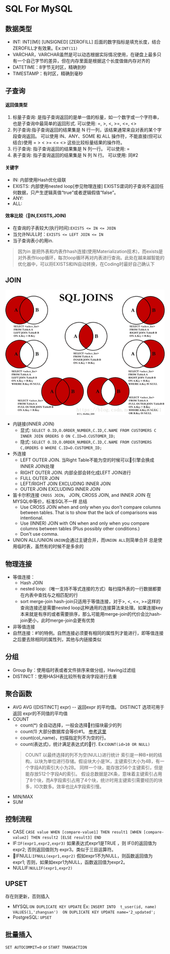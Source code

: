 # SQL For MySQL
## 数据类型
- INT: INT[(M)] [UNSIGNED] [ZEROFILL] 后面的数字指标是填充长度，结合ZEROFILL才有效果。Ex:`INT(11)`
- VARCHAR，VARCHAR虽然是可以动态根据实际情况使用，在硬盘上最多只有一个自己字节的差异，但在内存里面是根据这个长度值做内存对齐的
- DATETIME：8字节无时区，精确到秒
- TIMESTAMP：有时区，精确到毫秒
## 子查询
#### 返回值类型
1. 标量子查询: 是指子查询返回的是单一值的标量，如一个数字或一个字符串，也是子查询中最简单的返回形式.  可以使用: =, >, <, >=, <=, <> 
2. 列子查询:指子查询返回的结果集是 N 行一列，该结果通常来自对表的某个字段查询返回。 可以使用 IN、ANY、SOME 和 ALL 操作符，不能直接(但可以结合)使用 = > < >= <= <> 这些比较标量结果的操作符。
3. 行子查询: 指子查询返回的结果集是 N 列一行。 可以使用: =
4. 表子查询: 指子查询返回的结果集是 N 列 N 行。 可以使用: 同#2
#### 关键字
- IN: 内部使用Hash优化级联
- EXISTS: 内部使用nested loop[参见物理连接]
    EXISTS谓词的子查询不返回任何数据，只产生逻辑真值“true”或者逻辑假值“false”。
- ANY:
- ALL:  
#### 效率比较（IN,EXISTS,JOIN)
- 在查询的子表较大(执行时间):`EXISTS <= IN <= JOIN`
- 当允许NULL时：`EXISTS <= LEFT JOIN <= IN`
- 当子查询表小的用in.
> 因为in 是把外表和内表作hash连接(使用Materialization技术)，而exists是对外表作loop循环，每次loop循环再对内表进行查询。此处在越来越智能的优化器中，可以将EXISTS和IN自动转换，在Coding时最好自己确认下
## JOIN
![JOINS](./resources/joins.png)
- 内链接(INNER JOIN)
    - 显式: `SELECT O.ID,O.ORDER_NUMBER,C.ID,C.NAME FROM CUSTOMERS C INNER JOIN ORDERS O ON C.ID=O.CUSTOMER_ID;`
    - 隐式: `SELECT O.ID,O.ORDER_NUMBER,C.ID,C.NAME FROM CUSTOMERS C,ORDERS O WHERE C.ID=O.CUSTOMER_ID;`
- 外连接
    - LEFT OUTER JOIN. 当Right Table不能为空的时候可以引擎会换成INNER JOIN处理
    - RIGHT OUTER JOIN. 内部全部会转化成LEFT JOIN进行
    - FULL OUTER JOIN
    - LEFT/RIGHT JOIN EXCLUDING INNER JOIN
    - OUTER JOIN EXCLUDING INNER JOIN
- 笛卡尔积连接
    `CROSS JOIN`， JOIN, CROSS JOIN, and INNER JOIN 在MYSQL中等价，标准SQL不一样
    总结
    - Use CROSS JOIN when and only when you don't compare columns between tables. That is to show that the lack of comparisons was intentional.
    - Use (INNER) JOIN with ON when and only when you compare columns between tables (Plus possibly other conditions.)
    - Don't use comma.
- UNION ALL/UNION
    `UNION`会通过主键合并，而`UNION ALL`则简单合并
    总是使用临时表，虽然有的时候不是多余的
## 物理连接
- 等值连接：
    - Hash JOIN
    - nested loop:（唯一支持不等式连接的方式）每扫描外表的一行数据都要在内表中查找与之相匹配的行
    - sort merge-join
    hash-join只适用于等值连接，对于>, <, <=, >=这样的查询连接还是需要nested loop这种通用的连接算法来处理。如果连接key本来就是有序的或者需要排序，那么可能用merge-join的代价会比hash-join更小，此时merge-join会更有优势
- 非等值连接
- 自然连接：#1的特例。自然连接必须要有相同的属性列才能进行，即等值连接之后要去除相同的属性列，其他与内链接类似
## 分组
- Group By：使用临时表或者文件排序来做分组，Having过滤组
- DISTINCT：使用HASH表比较所有查询字段进行去重
## 聚合函数
- AVG
    AVG ([DISTINCT] expr) -- 返回expr 的平均值。 DISTINCT 选项可用于返回 expr的不同值的平均值
- COUNT
    - count(*) 全自动选择，一般会选择扫描块最少的列
    - count(1) 大部分数据库会等价#1。 [参考这里](https://stackoverflow.com/questions/1221559/count-vs-count1-sql-server/1221649)
    - count(col_name)，扫描指定列不为空的行。
    - count(表达式)，统计满足表达式的行. Ex:`COUNT(id>10 OR NULL)`
    > COUNT 以最终选择的列不为空(NULL)进行统计
    索引是一种B+树的结构，以块为单位进行存储。假设块大小是1K，主键索引大小为4B，有一个字段A的索引大小为2B。 
同样一个块，能存放256个主键索引，但是能存放512个字段A的索引。 
假设总数据是2K条，意味着主键索引占用了8个块，而A字段索引占用了4个块，统计时用主键索引需要经历的块多，IO次数多。效率也比A字段索引慢。
- MIN/MAX
- SUM
## 控制流程
- CASE
    `CASE value WHEN [compare-value1] THEN result1 [WHEN [compare-value2] THEN result2 [ELSE result3] END` 
- IF:`IF(expr1,expr2,expr3)`
    如果表达式expr1是TRUE ，则 IF()的返回值为expr2; 否则返回值则为 expr3。类似于三目运算符。
- IFNULL:`IFNULL(expr1,expr2)`
    假如expr1不为NULL，则函数返回值为 expr1; 否则，如果如expr1为NULL，函数返回值为expr2。
- NULLIF:`NULLIF(expr1,expr2)`
## UPSET
存在则更新，否则插入
- MYSQL:`ON DUPLICATE KEY UPDATE`
    Ex: `INSERT INTO  t_user(id, name) VALUES(1,'zhangsan')  ON DUPLICATE KEY UPDATE name='2_updated';`
- PostgreSQL: `UPSET`
## 批量插入
`SET AUTOCOMMIT=0` or `START TRANSACTION`